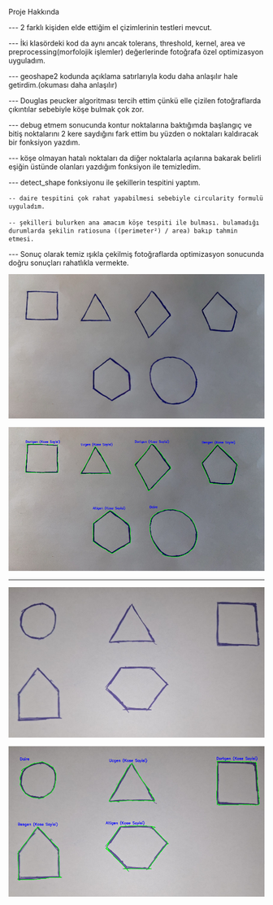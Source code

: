 Proje Hakkında

--- 2 farklı kişiden elde ettiğim el çizimlerinin testleri mevcut.

--- İki klasördeki kod da aynı ancak tolerans, threshold, kernel, area ve preprocessing(morfolojik işlemler) değerlerinde fotoğrafa özel optimizasyon uyguladım.

--- geoshape2 kodunda açıklama satırlarıyla kodu daha anlaşılır hale getirdim.(okuması daha anlaşılır)

--- Douglas peucker algoritması tercih ettim çünkü elle çizilen fotoğraflarda çıkıntılar sebebiyle köşe bulmak çok zor.

--- debug etmem sonucunda kontur noktalarına baktığımda başlangıç ve bitiş noktalarını 2 kere saydığını fark ettim bu yüzden o noktaları kaldıracak bir fonksiyon yazdım.

--- köşe olmayan hatalı noktaları da diğer noktalarla açılarına bakarak belirli eşiğin üstünde olanları yazdığım fonksiyon ile temizledim.

--- detect_shape fonksiyonu ile şekillerin tespitini yaptım.


	-- daire tespitini çok rahat yapabilmesi sebebiyle circularity formulü uyguladım.

	-- şekilleri bulurken ana amacım köşe tespiti ile bulması. bulamadığı durumlarda şekilin ratiosuna ((perimeter²) / area) bakıp tahmin etmesi.



--- Sonuç olarak temiz ışıkla çekilmiş fotoğraflarda optimizasyon sonucunda doğru sonuçları rahatlıkla vermekte.


![Uygulama Görseli](geoshape1_result_debug/img.jpg)



![Uygulama Görseli](geoshape1_result_debug/result.png)

----------------------------------


![Uygulama Görseli](geoshape2_result_debug/img.jpg)



![Uygulama Görseli](geoshape2_result_debug/result.png)
